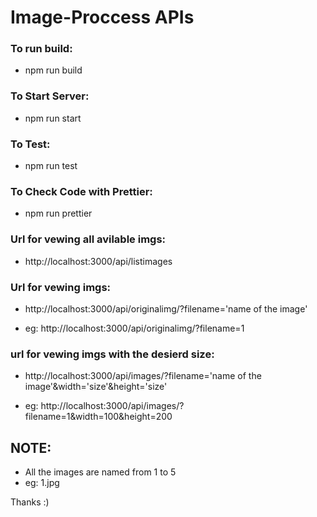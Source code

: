 # Image-Proccess APIs

### To run build:

- npm run build

### To Start Server:

- npm run start

### To Test:

- npm run test

### To Check Code with Prettier:

- npm run prettier

### Url for vewing all avilable imgs:

- http://localhost:3000/api/listimages

### Url for vewing imgs:

- http://localhost:3000/api/originalimg/?filename='name of the image'

- eg: http://localhost:3000/api/originalimg/?filename=1


### url for vewing imgs with the desierd size:

- http://localhost:3000/api/images/?filename='name of the image'&width='size'&height='size'

- eg: http://localhost:3000/api/images/?filename=1&width=100&height=200

## NOTE:

- All the images are named from 1 to 5
- eg: 1.jpg 

Thanks :)